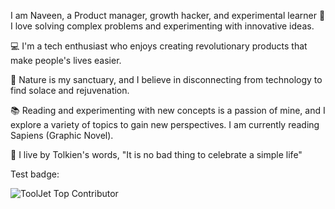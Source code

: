 I am Naveen, a Product manager, growth hacker, and experimental learner
💜 I love solving complex problems and experimenting with innovative ideas.

💻 I'm a tech enthusiast who enjoys creating revolutionary products that make people's lives easier.

🌱 Nature is my sanctuary, and I believe in disconnecting from technology to find solace and rejuvenation.

📚 Reading and experimenting with new concepts is a passion of mine, and I explore a variety of topics to gain new perspectives. I am currently reading Sapiens (Graphic Novel).

🌟 I live by Tolkien's words, "It is no bad thing to celebrate a simple life"

Test badge:

![ToolJet Top Contributor ](https://img.shields.io/badge/ToolJet%20Top%20Contributor-3E63DD?style=flat)
